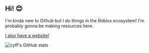 ## Hi! 😊

I'm kinda new to Github but I do things in the Roblox ecosystem! I'm probably gonna be making resources here.

[I also have a website!](https://imcyff.github.io)

![cyff's GitHub stats](https://github-readme-stats.vercel.app/api?username=imcyff&theme=jolly)
